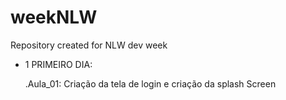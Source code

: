 # weekNLW
Repository created for NLW dev week

- 1 PRIMEIRO DIA:

    .Aula_01: Criação da tela de login e criação da splash Screen
